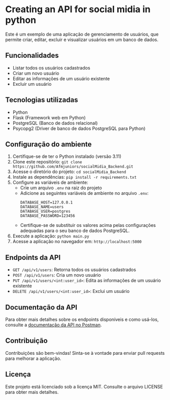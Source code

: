 # Creating an API for social midia in python

Este é um exemplo de uma aplicação de gerenciamento de usuários, que permite criar, editar, excluir e visualizar usuários em um banco de dados.

## Funcionalidades

- Listar todos os usuários cadastrados
- Criar um novo usuário
- Editar as informações de um usuário existente
- Excluir um usuário

## Tecnologias utilizadas

- Python
- Flask (Framework web em Python)
- PostgreSQL (Banco de dados relacional)
- Psycopg2 (Driver de banco de dados PostgreSQL para Python)

## Configuração do ambiente

1. Certifique-se de ter o Python instalado (versão 3.11)
2. Clone este repositório: `git clone https://github.com/Afmjuniors/socialMidia_Backend.git`
3. Acesse o diretório do projeto: `cd socialMidia_Backend`
4. Instale as dependências: `pip install -r requirements.txt`
5. Configure as variáveis de ambiente:
   - Crie um arquivo `.env` na raiz do projeto
   - Adicione as seguintes variáveis de ambiente no arquivo `.env`:
     ```
     DATABASE_HOST=127.0.0.1
     DATABASE_NAME=users
     DATABASE_USER=postgres
     DATABASE_PASSWORD=123456
     ```
   - Certifique-se de substituir os valores acima pelas configurações adequadas para o seu banco de dados PostgreSQL.
6. Execute a aplicação: `python main.py`
7. Acesse a aplicação no navegador em: `http://localhost:5000`

## Endpoints da API

- `GET /api/v1/users`: Retorna todos os usuários cadastrados
- `POST /api/v1/users`: Cria um novo usuário
- `PUT /api/v1/users/<int:user_id>`: Edita as informações de um usuário existente
- `DELETE /api/v1/users/<int:user_id>`: Exclui um usuário

## Documentação da API

Para obter mais detalhes sobre os endpoints disponíveis e como usá-los, consulte a [documentação da API no Postman](https://documenter.getpostman.com/view/24460683/2s93z873VM).

## Contribuição

Contribuições são bem-vindas! Sinta-se à vontade para enviar pull requests para melhorar a aplicação.

## Licença

Este projeto está licenciado sob a licença MIT. Consulte o arquivo LICENSE para obter mais detalhes.
